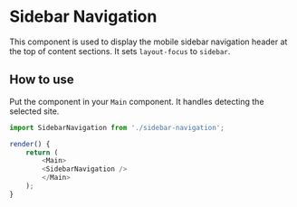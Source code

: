 # Sidebar Navigation

This component is used to display the mobile sidebar navigation header at the top of content sections. It sets `layout-focus` to `sidebar`.

## How to use

Put the component in your `Main` component. It handles detecting the selected site.

```js
import SidebarNavigation from './sidebar-navigation';

render() {
    return (
        <Main>
		<SidebarNavigation />
        </Main>
    );
}
```
